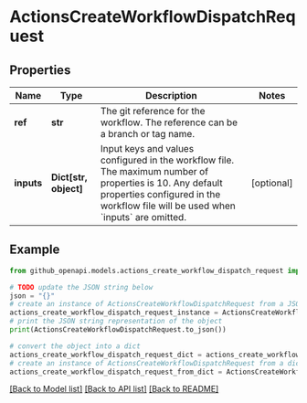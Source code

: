 # ActionsCreateWorkflowDispatchRequest


## Properties

Name | Type | Description | Notes
------------ | ------------- | ------------- | -------------
**ref** | **str** | The git reference for the workflow. The reference can be a branch or tag name. | 
**inputs** | **Dict[str, object]** | Input keys and values configured in the workflow file. The maximum number of properties is 10. Any default properties configured in the workflow file will be used when &#x60;inputs&#x60; are omitted. | [optional] 

## Example

```python
from github_openapi.models.actions_create_workflow_dispatch_request import ActionsCreateWorkflowDispatchRequest

# TODO update the JSON string below
json = "{}"
# create an instance of ActionsCreateWorkflowDispatchRequest from a JSON string
actions_create_workflow_dispatch_request_instance = ActionsCreateWorkflowDispatchRequest.from_json(json)
# print the JSON string representation of the object
print(ActionsCreateWorkflowDispatchRequest.to_json())

# convert the object into a dict
actions_create_workflow_dispatch_request_dict = actions_create_workflow_dispatch_request_instance.to_dict()
# create an instance of ActionsCreateWorkflowDispatchRequest from a dict
actions_create_workflow_dispatch_request_from_dict = ActionsCreateWorkflowDispatchRequest.from_dict(actions_create_workflow_dispatch_request_dict)
```
[[Back to Model list]](../README.md#documentation-for-models) [[Back to API list]](../README.md#documentation-for-api-endpoints) [[Back to README]](../README.md)


